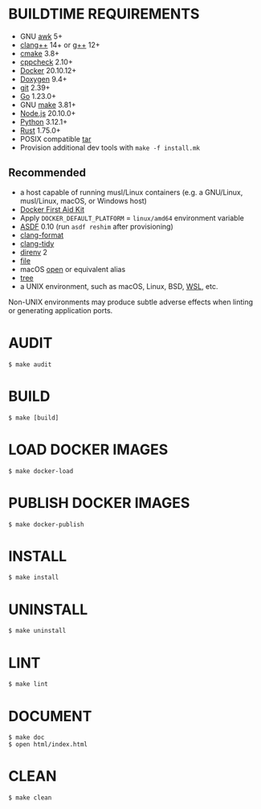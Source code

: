 # BUILDTIME REQUIREMENTS

* GNU [awk](https://www.gnu.org/software/gawk/manual/gawk.html) 5+
* [clang++](https://clang.llvm.org/) 14+ or [g++](https://gcc.gnu.org/) 12+
* [cmake](https://cmake.org/) 3.8+
* [cppcheck](https://cppcheck.sourceforge.io/) 2.10+
* [Docker](https://www.docker.com/) 20.10.12+
* [Doxygen](https://www.doxygen.nl/index.html) 9.4+
* [git](https://git-scm.com/) 2.39+
* [Go](https://go.dev/) 1.23.0+
* GNU [make](https://pubs.opengroup.org/onlinepubs/9699919799/utilities/make.html) 3.81+
* [Node.js](https://www.npmjs.com/) 20.10.0+
* [Python](https://www.python.org/) 3.12.1+
* [Rust](https://www.rust-lang.org/en-US/) 1.75.0+
* POSIX compatible [tar](https://pubs.opengroup.org/onlinepubs/7908799/xcu/tar.html)
* Provision additional dev tools with `make -f install.mk`

## Recommended

* a host capable of running musl/Linux containers (e.g. a GNU/Linux, musl/Linux, macOS, or Windows host)
* [Docker First Aid Kit](https://github.com/mcandre/docker-first-aid-kit)
* Apply `DOCKER_DEFAULT_PLATFORM` = `linux/amd64` environment variable
* [ASDF](https://asdf-vm.com/) 0.10 (run `asdf reshim` after provisioning)
* [clang-format](https://clang.llvm.org/docs/ClangFormat.html)
* [clang-tidy](https://clang.llvm.org/extra/clang-tidy/)
* [direnv](https://direnv.net/) 2
* [file](https://linux.die.net/man/1/file)
* macOS [open](https://ss64.com/mac/open.html) or equivalent alias
* [tree](https://linux.die.net/man/1/tree)
* a UNIX environment, such as macOS, Linux, BSD, [WSL](https://learn.microsoft.com/en-us/windows/wsl/), etc.

Non-UNIX environments may produce subtle adverse effects when linting or generating application ports.

# AUDIT

```console
$ make audit
```

# BUILD

```console
$ make [build]
```

# LOAD DOCKER IMAGES

```console
$ make docker-load
```

# PUBLISH DOCKER IMAGES

```console
$ make docker-publish
```

# INSTALL

```console
$ make install
```

# UNINSTALL

```console
$ make uninstall
```

# LINT

```console
$ make lint
```

# DOCUMENT

```console
$ make doc
$ open html/index.html
```

# CLEAN

```console
$ make clean
```

